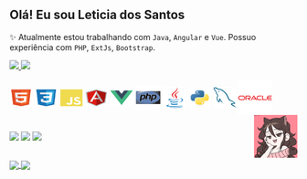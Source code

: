 <!---
LeticiaDosSantos/LeticiaDosSantos is a ✨ special ✨ repository because its `README.md` (this file) appears on your GitHub profile.
You can click the Preview link to take a look at your changes.
--->

 ## Olá! Eu sou Leticia dos Santos 
 ✨ Atualmente estou trabalhando com `Java`, `Angular` e `Vue`. Possuo experiência com `PHP`, `ExtJs`, `Bootstrap`.

<div>
  <a href="https://github.com/LeticiaDosSantos">
    <img height="180em" src="https://github-readme-stats.vercel.app/api?username=LeticiaDosSantos&show_icons=true&theme=dracula&include_all_commits=true&count_private=true"/>
    <img height="180em" src="https://github-readme-stats.vercel.app/api/top-langs/?username=LeticiaDosSantos&layout=compact&langs_count=7&theme=dracula"/>
  </a>
</div>

<div style="display: inline_block"><br>
  <img align="center" alt="icone HTML" height="30" width="40" src="https://raw.githubusercontent.com/devicons/devicon/master/icons/html5/html5-original.svg">
  <img align="center" alt="icone CSS" height="30" width="40" src="https://raw.githubusercontent.com/devicons/devicon/master/icons/css3/css3-original.svg">
  <img align="center" alt="icone JS" height="30" width="40" src="https://raw.githubusercontent.com/devicons/devicon/master/icons/javascript/javascript-plain.svg">
  <img align="center" alt="icone AngularJS" height="30" width="40" src="https://raw.githubusercontent.com/devicons/devicon/master/icons/angularjs/angularjs-original.svg">
  <img align="center" alt="icone VueJS" height="30" width="40" src="https://raw.githubusercontent.com/devicons/devicon/master/icons/vuejs/vuejs-original.svg">
  <img align="center" alt="icone PHP" height="45" width="45" src="https://raw.githubusercontent.com/devicons/devicon/master/icons/php/php-original.svg">
  <img align="center" alt="icone Java" height="37" width="40" src="https://raw.githubusercontent.com/devicons/devicon/master/icons/java/java-original.svg">
  <img align="center" alt="icone Python" height="31" width="40" src="https://raw.githubusercontent.com/devicons/devicon/master/icons/python/python-original.svg">
  <img align="center" alt="icone MYSQL" height="37" width="40" src="https://raw.githubusercontent.com/devicons/devicon/master/icons/mysql/mysql-original.svg">
  <img align="center" alt="icone Oacle" height="60" width="60" src="https://raw.githubusercontent.com/devicons/devicon/master/icons/oracle/oracle-original.svg">
  <img align="right" alt="imagem" height="15%" width="15%" src="https://raw.githubusercontent.com/LeticiaDosSantos/LeticiaDosSantos/main/gifLeticia.gif">
</div>
  
##
<div> 
  <a href="https://instagram.com/Letici_ATA" target="_blank"><img src="https://img.shields.io/badge/-Instagram-%23E4405F?style=for-the-badge&logo=instagram&logoColor=white" target="_blank"></a>
  <a href = "mailto:leticia_santos250@hotmail.com"><img src="https://img.shields.io/badge/-Gmail-%23333?style=for-the-badge&logo=gmail&logoColor=white" target="_blank"></a>
  <a href="https://www.linkedin.com/in/leticia0" target="_blank"><img src="https://img.shields.io/badge/-LinkedIn-%230077B5?style=for-the-badge&logo=linkedin&logoColor=white" target="_blank"></a> 
</div>

##
<div>
  <a href="https://github.com/LeticiaDosSantos/Avalie-Aqui---php/">
    <img align="center" src="https://github-readme-stats.vercel.app/api/pin/?username=LeticiaDosSantos&repo=Avalie-Aqui---php&theme=dracula" />
  </a>
  <a href="https://github.com/LeticiaDosSantos/Padroes-Projetos-Java/">
    <img align="center" src="https://github-readme-stats.vercel.app/api/pin/?username=LeticiaDosSantos&repo=Padroes-Projetos-Java&theme=dracula" />
  </a>
</div>
